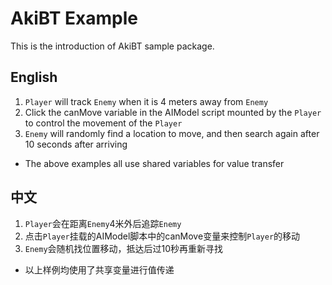 # AkiBT Example

This is the introduction of AkiBT sample package.

## English
1. ``Player`` will track ``Enemy`` when it is 4 meters away from ``Enemy``
2. Click the canMove variable in the AIModel script mounted by the ``Player`` to control the movement of the ``Player``
3. ``Enemy`` will randomly find a location to move, and then search again after 10 seconds after arriving
* The above examples all use shared variables for value transfer

## 中文
1. ``Player``会在距离``Enemy``4米外后追踪``Enemy``
2. 点击``Player``挂载的AIModel脚本中的canMove变量来控制``Player``的移动
3. ``Enemy``会随机找位置移动，抵达后过10秒再重新寻找
* 以上样例均使用了共享变量进行值传递